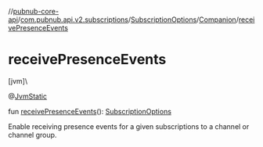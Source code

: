 //[pubnub-core-api](../../../../index.md)/[com.pubnub.api.v2.subscriptions](../../index.md)/[SubscriptionOptions](../index.md)/[Companion](index.md)/[receivePresenceEvents](receive-presence-events.md)

# receivePresenceEvents

[jvm]\

@[JvmStatic](https://kotlinlang.org/api/latest/jvm/stdlib/kotlin.jvm/-jvm-static/index.html)

fun [receivePresenceEvents](receive-presence-events.md)(): [SubscriptionOptions](../index.md)

Enable receiving presence events for a given subscriptions to a channel or channel group.
